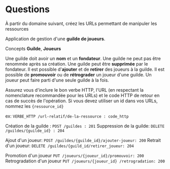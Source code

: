 # Questions

À partir du domaine suivant, créez les URLs permettant de manipuler les ressources

Application de gestion d'une **guilde de joueurs**. 

Concepts **Guilde**, **Joueurs** 

Une guilde doit avoir un **nom** et un **fondateur**. Une guilde ne peut pas être renommée après sa création. Une guilde peut être **supprimée** par le fondateur. Il est possible d'**ajouter** et de **retirer** des joueurs à la guilde. Il est possible de **promouvoir** ou de **rétrograder** un joueur d'une guilde. Un joueur peut faire parti d'une seule guilde à la fois.

Assurez vous d'inclure le bon verbe HTTP, l'URL (en respectant la nomenclature recommandée pour les URLs) et le code HTTP de retour en cas de succès de l'opération. Si vous devez utiliser un id dans vos URLs, nommez les `{ressource_id}`

ex: `VERBE_HTTP /url-relatif/de-la-ressource : code_http`

Création de la guilde : `POST /guildes : 201`
Suppression de la guilde: `DELETE /guildes/{guilde_id} : 204`

Ajout d'un joueur: `POST /guildes/{guilde_id}/ajouter-joueur: 200`
Retrait d'un joueur: `DELETE /guildes/{guild_id/retirer_joueur: 204`

Promotion d'un joueur `PUT /joueurs/{joueur_id}/promouvoir: 200`
Retrogradation d'un joueur `PUT /joueurs/{joueur_id} /retrogradation: 200`